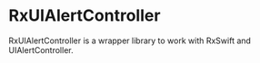 # RxUIAlertController
RxUIAlertController is a wrapper library to work with RxSwift and UIAlertController.
